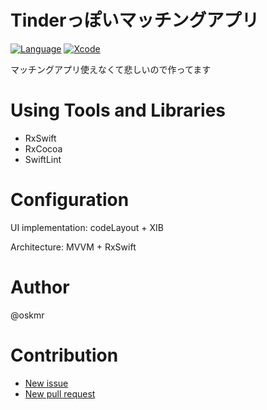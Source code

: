 # Tinderっぽいマッチングアプリ
[![Language](https://img.shields.io/badge/language-Swift%205.3-orange.svg)](https://swift.org)
[![Xcode](https://img.shields.io/badge/Xcode-12.3-blue.svg)](https://developer.apple.com/xcode)

マッチングアプリ使えなくて悲しいので作ってます

# Using Tools and Libraries
- RxSwift
- RxCocoa
- SwiftLint

# Configuration
UI implementation: codeLayout + XIB

Architecture: MVVM + RxSwift

# Author
@oskmr

# Contribution
- [New issue](https://github.com/miserii/Tinder/issues)
- [New pull request](https://github.com/miserii/Tinder/pulls)
